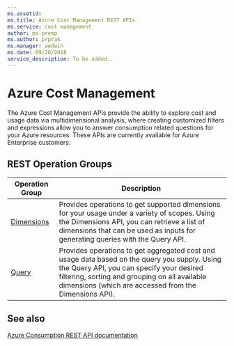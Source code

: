 ```yaml
---
ms.assetid:
ms.title: Azure Cost Management REST APIs
ms.service: cost management
author: ms-premp
ms.author: prprak
ms.manager: aedwin
ms.date: 09/20/2018
service_description: To be added..
---
```



# Azure Cost Management

The Azure Cost Management APIs provide the ability to explore cost and usage data via multidimensional analysis, where creating customized filters and expressions allow you to answer consumption related questions for your Azure resources. These APIs are currently available for Azure Enterprise customers.



## REST Operation Groups

| Operation Group | Description |
|-----------------|-------------|
| [Dimensions](xref:management.azure.com.cost-management.dimensions) | Provides operations to get supported dimensions for your usage under a variety of scopes. Using the Dimensions API, you can retrieve a list of dimensions that can be used as inputs for generating queries with the Query API.
  [Query](xref:management.azure.com.cost-management.query) | Provides operations to get aggregated cost and usage data based on the query you supply. Using the Query API, you can specify your desired filtering, sorting and grouping on all available dimensions (which are accessed from the Dimensions API).



## See also

[Azure Consumption REST API documentation](/rest/api/consumption/)
